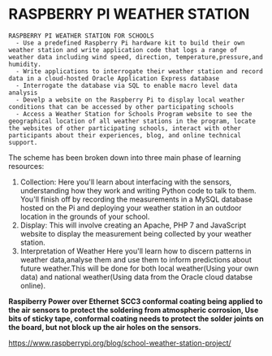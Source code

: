 # RASPBERRY PI WEATHER STATION
```
RASPBERRY PI WEATHER STATION FOR SCHOOLS
  - Use a predefined Raspberry Pi hardware kit to build their own weather station and write application code that logs a range of weather data including wind speed, direction, temperature,pressure,and humidity.
  - Write applications to interrogate their weather station and record data in a cloud-hosted Oracle Application Express database
  - Interrogate the database via SQL to enable macro level data analysis
  - Develp a website on the Raspberry Pi to display local weather conditions that can be accessed by other participating schools
  - Access a Weather Station for Schools Program website to see the geographical location of all weather stations in the program, locate the websites of other participating schools, interact with other participants about their experiences, blog, and online technical support.
```
The scheme has been broken down into three main phase of learning resources:
  1. Collection:
    Here you'll learn about interfacing with the sensors, understanding how they work and writing Python code to talk to them. You'll finish off by recording the measurements in a MySQL database hosted on the Pi and deploying your weather station in an outdoor location in the grounds of your school.
  2. Display:
    This will involve creating an Apache, PHP 7 and JavaScript website to display the measurement being collected by your weather station.
  3. Interpretation of Weather
    Here you'll learn how to discern patterns in weather data,analyse them and use them to inform predictions about future weather.This will be done for both local weather(Using your own data) and national weather(Using data from the Oracle cloud databse online).

**Raspiberry Power over Ethernet**
**SCC3 conformal coating being applied to the air sensors to protect the soldering from atmospheric corrosion, Use bits of sticky tape, conformal coating needs to protect the solder joints on the board, but not block up the air holes on the sensors.**

https://www.raspberrypi.org/blog/school-weather-station-project/
